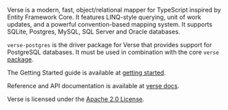 Verse is a modern, fast, object/relational mapper for TypeScript inspired by Entity Framework Core. It features LINQ-style querying, unit of work updates, and a powerful convention-based mapping system. It supports SQLite, Postgres, MySQL, SQL Server and Oracle databases.

`verse-postgres` is the driver package for Verse that provides support for PostgreSQL databases. It must be used in
combination with the core `verse` [package](https://www.npmjs.com/package/@operativa/verse).

The Getting Started guide is available at [getting started](https://verse.operativa.dev/docs/ref/Tutorials/getting-started).

Reference and API documentation is available at [verse docs](https://operativa-dev.github.io/verse).

Verse is licensed under the [Apache 2.0 License](https://www.apache.org/licenses/LICENSE-2.0).
